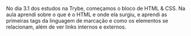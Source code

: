 No dia 3.1 dos estudos na Trybe, começamos o bloco de HTML & CSS. Na aula aprendi sobre o que é o HTML e onde ela surgiu, e aprendi as primeiras tags da linguagem de marcação e como os elementos se relacionam, além de ver links internos e externos.
